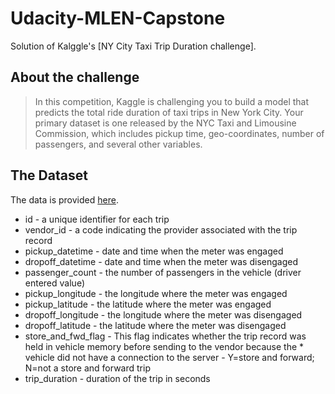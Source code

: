 # Udacity-MLEN-Capstone
Solution of Kalggle's [NY City Taxi Trip Duration challenge].

## About the challenge
> In this competition, Kaggle is challenging you to build a model that predicts the total ride duration of taxi trips in New York City. Your primary dataset is one released by the NYC Taxi and Limousine Commission, which includes pickup time, geo-coordinates, number of passengers, and several other variables.

## The Dataset
The data is provided [here].

* id - a unique identifier for each trip
* vendor_id - a code indicating the provider associated with the trip record
* pickup_datetime - date and time when the meter was engaged
* dropoff_datetime - date and time when the meter was disengaged
* passenger_count - the number of passengers in the vehicle (driver entered value)
* pickup_longitude - the longitude where the meter was engaged
* pickup_latitude - the latitude where the meter was engaged
* dropoff_longitude - the longitude where the meter was disengaged
* dropoff_latitude - the latitude where the meter was disengaged
* store_and_fwd_flag - This flag indicates whether the trip record was held in vehicle memory before sending to the vendor because the * vehicle did not have a connection to the server - Y=store and forward; N=not a store and forward trip
* trip_duration - duration of the trip in seconds


[here]: https://www.kaggle.com/c/nyc-taxi-trip-duration/data
[NY City Taxi Trip Duration challenge.]: https://www.kaggle.com/c/nyc-taxi-trip-duration
